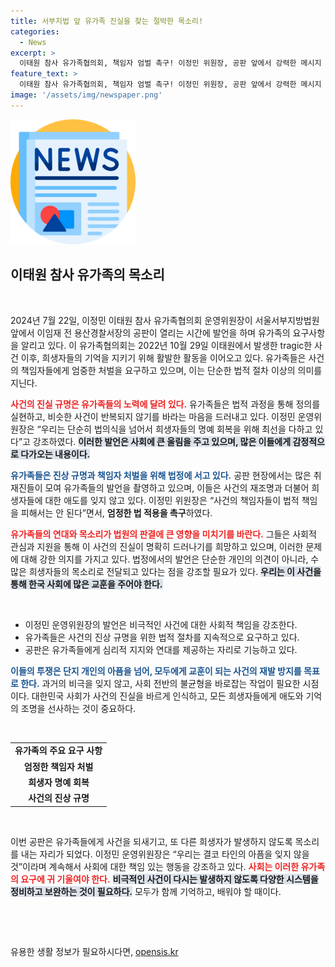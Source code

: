 ```yaml
---
title: 서부지법 앞 유가족 진실을 찾는 절박한 목소리!
categories:
  - News
excerpt: >
  이태원 참사 유가족협의회, 책임자 엄벌 촉구! 이정민 위원장, 공판 앞에서 강력한 메시지 전하며 이 시대의 진실을 외친다!
feature_text: >
  이태원 참사 유가족협의회, 책임자 엄벌 촉구! 이정민 위원장, 공판 앞에서 강력한 메시지 전하며 이 시대의 진실을 외친다!
image: '/assets/img/newspaper.png'
---
```


<p><img src="/assets/img/newspaper.png" alt="kimp 속보" /></p>

<h2 data-ke-size="size26">이태원 참사 유가족의 목소리</h2>

<p data-ke-size="size16">&nbsp;</p>

<p data-ke-size="size16">2024년 7월 22일, 이정민 이태원 참사 유가족협의회 운영위원장이 서울서부지방법원 앞에서 이임재 전 용산경찰서장의 공판이 열리는 시간에 발언을 하며 유가족의 요구사항을 알리고 있다. 이 유가족협의회는 2022년 10월 29일 이태원에서 발생한 tragic한 사건 이후, 희생자들의 기억을 지키기 위해 활발한 활동을 이어오고 있다. 유가족들은 사건의 책임자들에게 엄중한 처벌을 요구하고 있으며, 이는 단순한 법적 절차 이상의 의미를 지닌다. </p>

<p data-ke-size="size16"><b><span style="color: #ee2323;">사건의 진실 규명은 유가족들의 노력에 달려 있다.</span></b> 유가족들은 법적 과정을 통해 정의를 실현하고, 비슷한 사건이 반복되지 않기를 바라는 마음을 드러내고 있다. 이정민 운영위원장은 “우리는 단순히 법의식을 넘어서 희생자들의 명예 회복을 위해 최선을 다하고 있다”고 강조하였다. <b><span style="background-color: #21538527;">이러한 발언은 사회에 큰 울림을 주고 있으며, 많은 이들에게 감정적으로 다가오는 내용이다.</span></b></p>

<p data-ke-size="size16"><b><span style="color: #1a5490;">유가족들은 진상 규명과 책임자 처벌을 위해 법정에 서고 있다.</span></b> 공판 현장에서는 많은 취재진들이 모여 유가족들의 발언을 촬영하고 있으며, 이들은 사건의 재조명과 더불어 희생자들에 대한 애도를 잊지 않고 있다. 이정민 위원장은 “사건의 책임자들이 법적 책임을 피해서는 안 된다”면서, <b>엄정한 법 적용을 촉구</b>하였다. </p>

<p data-ke-size="size16"><b><span style="color: #ee2323;">유가족들의 연대와 목소리가 법원의 판결에 큰 영향을 미치기를 바란다.</span></b> 그들은 사회적 관심과 지원을 통해 이 사건의 진실이 명확히 드러나기를 희망하고 있으며, 이러한 문제에 대해 강한 의지를 가지고 있다. 법정에서의 발언은 단순한 개인의 의견이 아니라, 수많은 희생자들의 목소리로 전달되고 있다는 점을 강조할 필요가 있다. <b><span style="background-color: #21538527;">우리는 이 사건을 통해 한국 사회에 많은 교훈을 주어야 한다.</span></b> </p>

<p data-ke-size="size16">&nbsp;</p>

<ul>
    <li>이정민 운영위원장의 발언은 비극적인 사건에 대한 사회적 책임을 강조한다.</li>
    <li>유가족들은 사건의 진상 규명을 위한 법적 절차를 지속적으로 요구하고 있다.</li>
    <li>공판은 유가족들에게 심리적 지지와 연대를 제공하는 자리로 기능하고 있다.</li>
</ul>

<p data-ke-size="size16"><b><span style="color: #1a5490;">이들의 투쟁은 단지 개인의 아픔을 넘어, 모두에게 교훈이 되는 사건의 재발 방지를 목표로 한다.</span></b> 과거의 비극을 잊지 않고, 사회 전반의 불균형을 바로잡는 작업이 필요한 시점이다. 대한민국 사회가 사건의 진실을 바르게 인식하고, 모든 희생자들에게 애도와 기억의 조명을 선사하는 것이 중요하다.</p>

<p data-ke-size="size16">&nbsp;</p>

<table style="width:100%;">
    <tr>
        <td style="text-align: center; height: 17px;"><b>유가족의 주요 요구 사항</b></td>
    </tr>
    <tr>
        <td style="text-align: center; height: 17px;"><b>엄정한 책임자 처벌</b></td>
    </tr>
    <tr>
        <td style="text-align: center; height: 17px;"><b>희생자 명예 회복</b></td>
    </tr>
    <tr>
        <td style="text-align: center; height: 17px;"><b>사건의 진상 규명</b></td>
    </tr>
</table>

<p data-ke-size="size16">&nbsp;</p>

<p data-ke-size="size16">이번 공판은 유가족들에게 사건을 되새기고, 또 다른 희생자가 발생하지 않도록 목소리를 내는 자리가 되었다. 이정민 운영위원장은 “우리는 결코 타인의 아픔을 잊지 않을 것”이라며 계속해서 사회에 대한 책임 있는 행동을 강조하고 있다. <b><span style="color: #ee2323;">사회는 이러한 유가족의 요구에 귀 기울여야 한다.</span></b> <b><span style="background-color: #21538527;">비극적인 사건이 다시는 발생하지 않도록 다양한 시스템을 정비하고 보완하는 것이 필요하다.</span></b> 모두가 함께 기억하고, 배워야 할 때이다.</p>

<p data-ke-size="size16">&nbsp;</p>

<p data-ke-size="size16">&nbsp;</p>
유용한 생활 정보가 필요하시다면, <a href="https://opensis.kr" rel="dofollow">opensis.kr</a>


